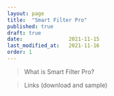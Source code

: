 ```yaml
---
layout: page
title:  "Smart Filter Pro"
published: true
draft: true
date:               2021-11-15
last_modified_at:   2021-11-16
order: 1
---
```

> What is Smart Filter Pro? 

> Links (download and sample)